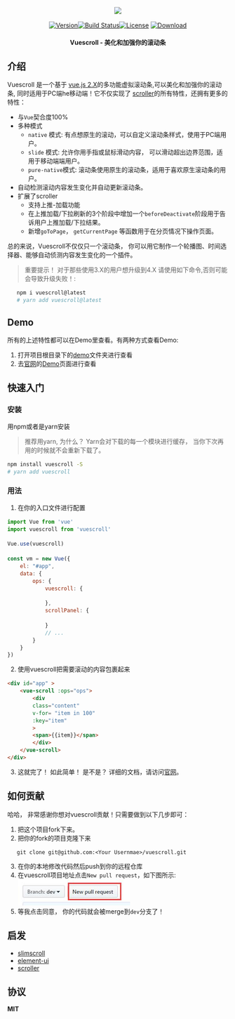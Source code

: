 
 
  <p align="center"><a href="https://wangyi7099.github.io/vuescrolljs/zh/"><img width="100" src="https://wangyi7099.github.io/vuescrolljs/logo.png" /></a></p>
<p align="center">
  <a href="https://www.npmjs.com/package/vuescroll"><img src="https://img.shields.io/npm/v/vuescroll.svg" alt="Version"></a><a href="https://circleci.com/gh/wangyi7099/vuescroll/tree/dev"><img src="https://img.shields.io/circleci/project/wangyi7099/vuescroll/dev.svg" alt="Build Status"></a><a href="https://www.npmjs.com/package/vuescroll"><img src="https://img.shields.io/npm/l/vuescroll.svg" alt="License"></a>
<a href="https://www.npmjs.com/package/vuescroll"><img src="https://img.shields.io/npm/dm/vuescroll.svg" alt="Download"></a>
</p>
<h4 align="center">Vuescroll - 美化和加强你的滚动条</h4>

## 介绍 
Vuescroll 是一个基于 [vue.js 2.X](https://github.com/vuejs/vue)的多功能虚拟滚动条,可以美化和加强你的滚动条, 同时适用于PC端he移动端！它不仅实现了 [scroller](https://github.com/pbakaus/scroller)的所有特性，还拥有更多的特性：
- 与`Vue`契合度100%
- 多种模式
    - `native` 模式:  有点想原生的滚动，可以自定义滚动条样式，使用于PC端用户。 
    - `slide` 模式: 允许你用手指或鼠标滑动内容， 可以滑动超出边界范围，适用于移动端端用户。
    - `pure-native`模式: 滚动条使用原生的滚动条，适用于喜欢原生滚动条的用户。
- 自动检测滚动内容发生变化并自动更新滚动条。
- 扩展了scroller
    - 支持上推-加载功能
    - 在上推加载/下拉刷新的3个阶段中增加一个`beforeDeactivate`阶段用于告诉用户上推加载/下拉结果。
    - 新增`goToPage`， `getCurrentPage` 等函数用于在分页情况下操作页面。

总的来说，Vuescroll不仅仅只一个滚动条， 你可以用它制作一个轮播图、时间选择器、能够自动侦测内容发生变化的一个插件。

> 重要提示！ 对于那些使用3.X的用户想升级到4.X 请使用如下命令,否则可能会导致升级失败！:
```bash
   npm i vuescroll@latest
   # yarn add vuescroll@latest
```
## Demo
所有的上述特性都可以在Demo里查看。有两种方式查看Demo:
1. 打开项目根目录下的[demo](https://github.com/wangyi7099/vuescroll/tree/dev/demo)文件夹进行查看
2. 去[官网](https://wangyi7099.github.io/vuescrolljs/zh/guide/)的[Demo](https://wangyi7099.github.io/vuescrolljs/zh/Demo/)页面进行查看

## 快速入门
### 安装
  用npm或者是yarn安装
> 推荐用yarn, 为什么？ Yarn会对下载的每一个模块进行缓存， 当你下次再用的时候就不会重新下载了。
```bash
npm install vuescroll -S
# yarn add vuescroll
```
### 用法
1. 在你的入口文件进行配置

```javascript
import Vue from 'vue'
import vuescroll from 'vuescroll'

Vue.use(vuescroll)

const vm = new Vue({
    el: "#app",
    data: {
        ops: {
            vuescroll: {

            },
            scrollPanel: {
                
            }
            // ...
        }
    }
})
```
2. 使用vuescroll把需要滚动的内容包裹起来
```html
<div id="app" >
    <vue-scroll :ops="ops">
        <div 
        class="content"
        v-for= "item in 100"
        :key="item"
        >
        <span>{{item}}</span>
        </div>
    </vue-scroll>
</div>
``` 
3. 这就完了！ 如此简单！ 是不是？
详细的文档，请访问[官网](https://wangyi7099.github.io/vuescrolljs/zh)。


## 如何贡献

哈哈， 非常感谢你想对vuescroll贡献！只需要做到以下几步即可：
1. 把这个项目fork下来。
2. 把你的fork的项目克隆下来
```base
   git clone git@github.com:<Your Usernmae>/vuescroll.git
```
3. 在你的本地修改代码然后push到你的远程仓库
3. 在vuescroll项目地址点击`New pull request`，如下图所示:<br /><img src="https://github.com/wangyi7099/pictureCdn/blob/master/allPic/others/pr.jpg?raw=true" /> 
4. 等我点击同意， 你的代码就会被merge到`dev`分支了！
## 启发

* [slimscroll](https://github.com/rochal/jQuery-slimScroll)
* [element-ui](https://github.com/ElemeFE/element/tree/dev/packages/scrollbar/src)
* [scroller](https://github.com/pbakaus/scroller)

## 协议

**MIT** 